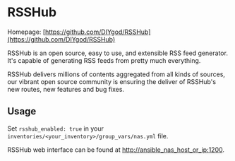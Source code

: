 # RSSHub

Homepage: [https://github.com/DIYgod/RSSHub](https://github.com/DIYgod/RSSHub)

RSSHub is an open source, easy to use, and extensible RSS feed generator. It's capable of generating RSS feeds from pretty much everything.

RSSHub delivers millions of contents aggregated from all kinds of sources, our vibrant open source community is ensuring the deliver of RSSHub's new routes, new features and bug fixes.

## Usage

Set `rsshub_enabled: true` in your `inventories/<your_inventory>/group_vars/nas.yml` file.

RSSHub web interface can be found at [http://ansible_nas_host_or_ip:1200](http://ansible_nas_host_or_ip:1200).
